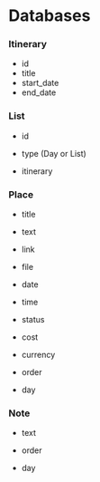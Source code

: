 # Databases

### Itinerary

- id
- title
- start_date
- end_date

### List

- id
- type (Day or List)

- itinerary

### Place
- title
- text
- link
- file
- date
- time
- status
- cost
- currency
- order

- day

### Note
- text
- order

- day



